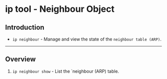# ip tool - Neighbour Object

## Introduction

* `ip neighbour` - Manage and view the state of the `neighbour table (ARP)`.

---

## Overview

1. `ip neighbour show` - List the `neighbour (ARP) table.
